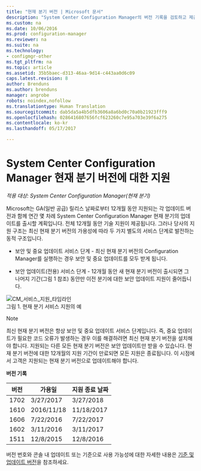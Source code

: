 ```yaml
---
title: "현재 분기 버전 | Microsoft 문서"
description: "System Center Configuration Manager의 버전 기록을 검토하고 제공하는 서비스의 단계에 대해 알아봅니다."
ms.custom: na
ms.date: 10/06/2016
ms.prod: configuration-manager
ms.reviewer: na
ms.suite: na
ms.technology:
- configmgr-other
ms.tgt_pltfrm: na
ms.topic: article
ms.assetid: 35b5baec-d313-46aa-9d14-c443aa0d6c09
caps.latest.revision: 8
author: Brenduns
ms.author: brenduns
manager: angrobe
robots: noindex,nofollow
ms.translationtype: Human Translation
ms.sourcegitcommit: dab5da5a4b5dfb3606a8a6bd0c70a0b21923fff9
ms.openlocfilehash: 0286416807656fcf623260c7e95a703e39f6a275
ms.contentlocale: ko-kr
ms.lasthandoff: 05/17/2017

---
```

# <a name="support-for-system-center-configuration-manager-current-branch-versions"></a>System Center Configuration Manager 현재 분기 버전에 대한 지원

*적용 대상: System Center Configuration Manager(현재 분기)*

Microsoft는 GA(일반 공급) 릴리스 날짜로부터 12개월 동안 지원되는 각 업데이트 버전과 함께 연간 몇 차례 System Center Configuration Manager 현재 분기의 업데이트를 출시할 계획입니다. 전체 12개월 동안 기술 지원이 제공됩니다. 그러나 당사의 지원 구조는 최신 현재 분기 버전의 가용성에 따라 두 가지 별도의 서비스 단계로 발전하는 동적 구조입니다.  

-   보안 및 중요 업데이트 서비스 단계 - 최신 현재 분기 버전의 Configuration Manager를 실행하는 경우 보안 및 중요 업데이트를 모두 받게 됩니다.  

-   보안 업데이트(전용) 서비스 단계 - 12개월 동안 새 현재 분기 버전이 출시되면 그 나머지 기간(그림 1 참조) 동안만 이전 분기에 대한 보안 업데이트 지원이 줄어듭니다.  

 ![CM&#95;서비스&#95;지원&#95;타임라인](../../../core/servers/manage/media/CM_Servicing_support_timeline.png "CM_Servicing_support_timeline")  
그림 1. 현재 분기 서비스 지원의 예

> [!NOTE]  
>  최신 현재 분기 버전은 항상 보안 및 중요 업데이트 서비스 단계입니다. 즉, 중요 업데이트가 필요한 코드 오류가 발생하는 경우 이를 해결하려면 최신 현재 분기 버전을 설치해야 합니다. 지원되는 다른 모든 현재 분기 버전은 보안 업데이트만 받을 수 있습니다. 현재 분기 버전에 대한 12개월의 지원 기간이 만료되면 모든 지원은 종료됩니다. 이 시점에서 고객은 지원되는 현재 분기 버전으로 업데이트해야 합니다.  

 **버전 기록**  

|버전|가용일|지원 종료 날짜|  
|-------------|-----------------------|----------------------|  
|1702|3/27/2017|3/27/2018|
|1610|2016/11/18|11/18/2017|
|1606|7/22/2016|7/22/2017|
|1602|3/11/2016|3/11/2017|
|1511|12/8/2015|12/8/2016|  




버전 번호와 콘솔 내 업데이트 또는 기준으로 사용 가능성에 대한 자세한 내용은 [기준 및 업데이트 버전](/sccm/core/servers/manage/updates#a-namebkmkbaselinesa-baseline-and-update-versions)을 참조하세요.

